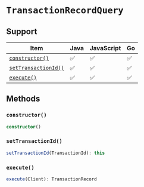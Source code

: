# `TransactionRecordQuery`

## Support

| Item | Java | JavaScript | Go
| - | - | - | - |
| [`constructor()`](#new) | ✅ | ✅ | ✅
| [`setTransactionId()`](#setTransactionId) | ✅ | ✅ | ✅
| [`execute()`](#execute) | ✅ | ✅ | ✅

## Methods

### `constructor()`

```typescript
constructor()
```

### `setTransactionId()`

```typescript
setTransactionId(TransactionId): this
```

### `execute()`

```typescript
execute(Client): TransactionRecord
```
